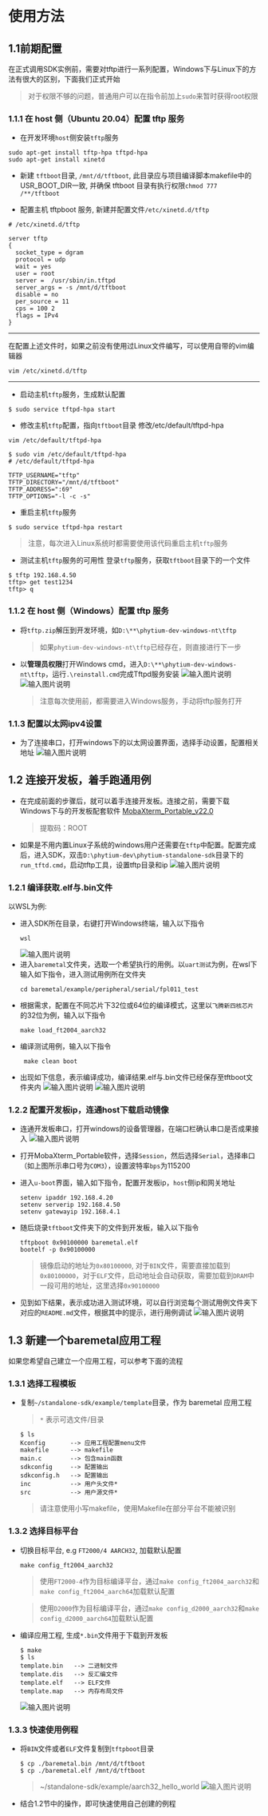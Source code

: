 # 使用方法
## 1.1前期配置
在正式调用SDK实例前，需要对tftp进行一系列配置，Windows下与Linux下的方法有很大的区别，下面我们正式开始
>对于权限不够的问题，普通用户可以在指令前加上`sudo`来暂时获得root权限

### 1.1.1 在 host 侧（Ubuntu 20.04）配置 tftp 服务

- 在开发环境`host`侧安装`tftp`服务

```
sudo apt-get install tftp-hpa tftpd-hpa
sudo apt-get install xinetd
```

- 新建 `tftboot`目录, `/mnt/d/tftboot`, 此目录应与项目编译脚本makefile中的USR_BOOT_DIR一致, 并确保 tftboot 目录有执行权限`chmod 777 /**/tftboot`

- 配置主机 tftpboot 服务, 新建并配置文件`/etc/xinetd.d/tftp`

```
# /etc/xinetd.d/tftp

server tftp
{
  socket_type = dgram
  protocol = udp
  wait = yes
  user = root
  server =  /usr/sbin/in.tftpd
  server_args = -s /mnt/d/tftboot
  disable = no
  per_source = 11
  cps = 100 2
  flags = IPv4
}
```
---
在配置上述文件时，如果之前没有使用过Linux文件编写，可以使用自带的vim编辑器
```
vim /etc/xinetd.d/tftp
```
---
- 启动主机`tftp`服务，生成默认配置

```
$ sudo service tftpd-hpa start
```

- 修改主机`tftp`配置，指向`tftboot`目录
  修改/etc/default/tftpd-hpa
```
vim /etc/default/tftpd-hpa
```

```
$ sudo vim /etc/default/tftpd-hpa
# /etc/default/tftpd-hpa

TFTP_USERNAME="tftp"
TFTP_DIRECTORY="/mnt/d/tftboot"
TFTP_ADDRESS=":69"
TFTP_OPTIONS="-l -c -s"
```

- 重启主机`tftp`服务

```
$ sudo service tftpd-hpa restart
```
>注意，每次进入Linux系统时都需要使用该代码重启主机`tftp`服务
- 测试主机`tftp`服务的可用性
登录`tftp`服务，获取`tftboot`目录下的一个文件

```
$ tftp 192.168.4.50
tftp> get test1234
tftp> q
```

### 1.1.2 在 host 侧（Windows）配置 tftp 服务

- 将`tftp.zip`解压到开发环境，如`D:\**\phytium-dev-windows-nt\tftp`
  >如果`phytium-dev-windows-nt\tftp`已经存在，则直接进行下一步
- 以**管理员权限**打开Windows cmd，进入`D:\**\phytium-dev-windows-nt\tftp`，运行`.\reinstall.cmd`完成Tftpd服务安装
![输入图片说明](../../fig/admin_rights.png)
![输入图片说明](../../fig/tftp32_srv.png)
  >注意每次使用前，都需要进入Windows服务，手动将tftp服务打开

### 1.1.3 配置以太网ipv4设置
- 为了连接串口，打开windows下的以太网设置界面，选择手动设置，配置相关地址
![输入图片说明](../../fig/ipv4_setting.png)

## 1.2 连接开发板，着手跑通用例
- 在完成前面的步骤后，就可以着手连接开发板。连接之前，需要下载Windows下与的开发板配套软件
[MobaXterm_Portable_v22.0](https://pan.baidu.com/s/1IjDG2j5YwK9IhpBR4ChoYA   )
  >提取码：ROOT

- 如果是不用内置Linux子系统的windows用户还需要在`tftp`中配置。配置完成后，进入SDK，双击`D:\phytium-dev\phytium-standalone-sdk`目录下的`run_tftd.cmd`，启动tftp工具，设置tftp目录和ip
![输入图片说明](../../fig/config_tftp32.png)

### 1.2.1 编译获取.elf与.bin文件
以WSL为例:
- 进入SDK所在目录，右键打开Windows终端，输入以下指令
  ```
  wsl
  ```
  ![输入图片说明](../../fig/wsl_teiminal.png)
- 进入`baremetal`文件夹，选取一个希望执行的用例。以`uart测试`为例，在wsl下输入如下指令，进入测试用例所在文件夹
  ```
  cd baremetal/example/peripheral/serial/fpl011_test
  ```
- 根据需求，配置在不同芯片下32位或64位的编译模式，这里以`飞腾新四核芯片`的32位为例，输入以下指令
  ```
  make load_ft2004_aarch32 
  ```
- 编译测试用例，输入以下指令
  ```
   make clean boot
  ```
- 出现如下信息，表示编译成功，编译结果.elf与.bin文件已经保存至tftboot文件夹内
![输入图片说明](../../fig/wsl_make_success.png)
![输入图片说明](../../fig/bin_show.png)

### 1.2.2 配置开发板ip，连通host下载启动镜像
- 连通开发板串口，打开windows的设备管理器，在端口栏确认串口是否成果接入
![输入图片说明](../../fig/Serial_inform.png)

- 打开MobaXterm_Portable软件，选择`Session`，然后选择`Serial`，选择串口（如上图所示串口号为`COM3`），设置波特率`bps`为115200

- 进入`u-boot`界面，输入如下指令，配置开发板ip，`host`侧ip和网关地址
  ```
  setenv ipaddr 192.168.4.20  
  setenv serverip 192.168.4.50 
  setenv gatewayip 192.168.4.1 
  ```
- 随后烧录`tftboot`文件夹下的文件到开发板，输入以下指令
  ```
  tftpboot 0x90100000 baremetal.elf
  bootelf -p 0x90100000
  ```

  > 镜像启动的地址为`0x80100000`, 对于`BIN`文件，需要直接加载到`0x80100000`，对于`ELF`文件，启动地址会自动获取，需要加载到`DRAM`中一段可用的地址，这里选择`0x90100000`

- 见到如下结果，表示成功进入测试环境，可以自行浏览每个测试用例文件夹下对应的`README.md`文件，根据其中的提示，进行用例调试
![输入图片说明](../../fig/letter_shell.png)
  
<!-- 支持使用以下几种方式跳转启动
- 1. `AARCH32/AARCH64`支持加载`BIN`文件到启动地址，刷新缓存后，通过`go`命令跳转启动

```
# tftpboot 0x80100000 baremetal.bin
# dcache flush
# go 0x80100000
```

- 2. `AARCH32/AARCH64`支持加载`ELF`文件到`DRAM`，通过`bootelf`解析跳转启动

```
# tftpboot 0x90100000 baremetal.elf
# bootelf -p 0x90100000
```

 -->


<!-- ![输入图片说明](../../fig/config_tftp32.png)

- 进入SDK，双击`D:\phytium-dev\phytium-standalone-sdk`目录下的`run_tftd.cmd`，启动tftp工具，设置tftp目录和ip


- 将镜像文件放置在上图所示的`%PHYTIUM_IDE_PATH%\tftp`目录下，开发板即可通过`tftpboot`加载镜像

> 在`template_mingw64`工程中，通过定义`USR_BOOT_DIR`可以将编译的镜像自动拷贝带tftp目录下 -->
## 1.3 新建一个baremetal应用工程
如果您希望自己建立一个应用工程，可以参考下面的流程
### 1.3.1 选择工程模板

- 复制`~/standalone-sdk/example/template`目录，作为 baremetal 应用工程

  > `*` 表示可选文件/目录
  ```
  $ ls
  Kconfig       --> 应用工程配置menu文件
  makefile      --> makefile
  main.c        --> 包含main函数
  sdkconfig     --> 配置输出
  sdkconfig.h   --> 配置输出
  inc           --> 用户头文件*
  src           --> 用户源文件*
  ```
  >请注意使用小写makefile，使用Makefile在部分平台不能被识别

### 1.3.2 选择目标平台

- 切换目标平台, e.g `FT2000/4 AARCH32`, 加载默认配置

  ```
  make config_ft2004_aarch32
  ```

  > 使用`FT2000-4`作为目标编译平台，通过`make config_ft2004_aarch32`和`make config_ft2004_aarch64`加载默认配置

  > 使用`D2000`作为目标编译平台，通过`make config_d2000_aarch32`和`make config_d2000_aarch64`加载默认配置

- 编译应用工程, 生成`*.bin`文件用于下载到开发板
  ```
  $ make
  $ ls
  template.bin   --> 二进制文件
  template.dis   --> 反汇编文件
  template.elf   --> ELF文件
  template.map   --> 内存布局文件
  ```
  ![输入图片说明](../../fig/compiling.png)

### 1.3.3 快速使用例程

- 将`BIN`文件或者`ELF`文件复制到`tftpboot`目录
  ```
  $ cp ./baremetal.bin /mnt/d/tftboot
  $ cp ./baremetal.elf /mnt/d/tftboot
  ```
  > ~/standalone-sdk/example/aarch32_hello_world
  ![输入图片说明](../../fig/load_image.png)
- 结合1.2节中的操作，即可快速使用自己创建的例程